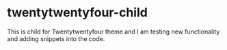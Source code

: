 # twentytwentyfour-child
This is child for Twentytwentyfour theme and I am testing new functionality and adding snippets into the code.
